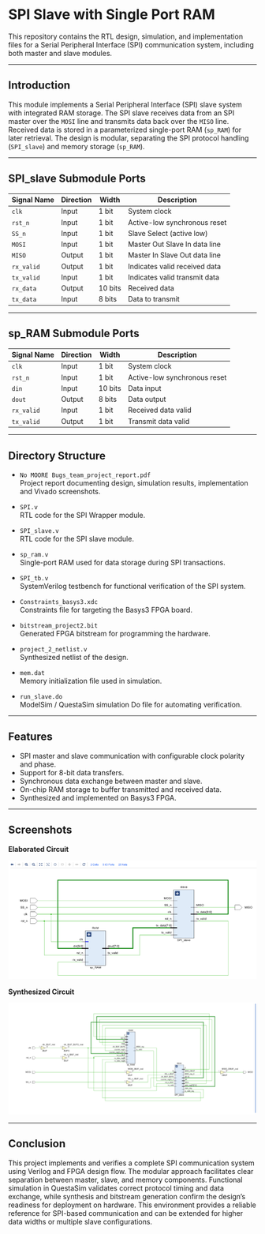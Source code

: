 # SPI Slave with Single Port RAM

This repository contains the RTL design, simulation, and implementation files for a Serial Peripheral Interface (SPI) communication system, including both master and slave modules.

---

## Introduction

This module implements a Serial Peripheral Interface (SPI) slave system with integrated RAM storage. The SPI slave receives data from an SPI master over the `MOSI` line and transmits data back over the `MISO` line. Received data is stored in a parameterized single-port RAM (`sp_RAM`) for later retrieval. The design is modular, separating the SPI protocol handling (`SPI_slave`) and memory storage (`sp_RAM`).

---

## SPI_slave Submodule Ports

| Signal Name    | Direction | Width      | Description                                |
|----------------|-----------|------------|--------------------------------------------|
| `clk`          | Input     | 1 bit      | System clock                               |
| `rst_n`        | Input     | 1 bit      | Active-low synchronous reset               |
| `SS_n`         | Input     | 1 bit      | Slave Select (active low)                  |
| `MOSI`         | Input     | 1 bit      | Master Out Slave In data line              |
| `MISO`         | Output    | 1 bit      | Master In Slave Out data line              |
| `rx_valid`     | Output    | 1 bit      | Indicates valid received data              |
| `tx_valid`     | Input     | 1 bit      | Indicates valid transmit data              |
| `rx_data`      | Output    | 10 bits    | Received data                              |
| `tx_data`      | Input     | 8 bits     | Data to transmit                           |

---

## sp_RAM Submodule Ports

| Signal Name    | Direction | Width      | Description                                |
|----------------|-----------|------------|--------------------------------------------|
| `clk`          | Input     | 1 bit      | System clock                               |
| `rst_n`        | Input     | 1 bit      | Active-low synchronous reset               |
| `din`          | Input     | 10 bits    | Data input                                 |
| `dout`         | Output    | 8 bits     | Data output                                |
| `rx_valid`     | Input     | 1 bit      | Received data valid                        |
| `tx_valid`     | Output    | 1 bit      | Transmit data valid                        |

---

## Directory Structure

- `No MOORE Bugs_team_project_report.pdf`  
  Project report documenting design, simulation results, implementation and Vivado screenshots.
  
- `SPI.v`  
  RTL code for the SPI Wrapper module.

- `SPI_slave.v`  
  RTL code for the SPI slave module.

- `sp_ram.v`  
  Single-port RAM used for data storage during SPI transactions.

- `SPI_tb.v`  
  SystemVerilog testbench for functional verification of the SPI system.

- `Constraints_basys3.xdc`  
  Constraints file for targeting the Basys3 FPGA board.

- `bitstream_project2.bit`  
  Generated FPGA bitstream for programming the hardware.

- `project_2_netlist.v`  
  Synthesized netlist of the design.

- `mem.dat`  
  Memory initialization file used in simulation.

- `run_slave.do`  
  ModelSim / QuestaSim simulation Do file for automating verification.

---

## Features

- SPI master and slave communication with configurable clock polarity and phase.
- Support for 8-bit data transfers.
- Synchronous data exchange between master and slave.
- On-chip RAM storage to buffer transmitted and received data.
- Synthesized and implemented on Basys3 FPGA.

---

## Screenshots

**Elaborated Circuit**

![Elaborated Circuit](./Elaborated_Circuit.png)

**Synthesized Circuit**

![Synthesized Circuit](./Synthesized%20Circuit.png)

---

## Conclusion

This project implements and verifies a complete SPI communication system using Verilog and FPGA design flow. The modular approach facilitates clear separation between master, slave, and memory components. Functional simulation in QuestaSim validates correct protocol timing and data exchange, while synthesis and bitstream generation confirm the design’s readiness for deployment on hardware. This environment provides a reliable reference for SPI-based communication and can be extended for higher data widths or multiple slave configurations.
